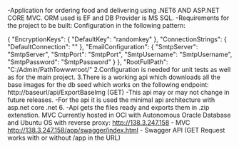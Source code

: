 -Application for ordering food and delivering using .NET6 AND ASP.NET CORE MVC. ORM used is EF and DB Provider is MS SQL.
-Requirements for the project to be built:
Configuration in the following pattern:

{
  "EncryptionKeys": {
    "DefaultKey": "randomkey"
  },
  "ConnectionStrings": {
    "DefaultConnection": "<yourConnectionString>"
  },
  "EmailConfiguration": {
    "SmtpServer": "SmtpServer",
    "SmtpPort": "SmtpPort",
    "SmtpUsername": "SmtpUsername",
    "SmtpPassword": "SmtpPassword"
  }
},
"RootFullPath": "C:/Admin/PathTowwwroot/"
2.Configuration is needed for unit tests as well as for the main project.
3.There is a working api which downloads all the base images for the db seed which works on the following endpoint:
http://baseurl/api/ExportBaseImg (GET)
-This api may or may not change in future releases.
-For the api it is used the minimal api architecture with asp.net core .net 6.
-Api gets the files ready and exports them in .zip extenstion.
MVC Currently hosted in OCI with Autonomous Oracle Database and Ubuntu OS with reverse proxy:
http://138.3.247.158 - MVC
http://138.3.247.158/app/swagger/index.html - Swagger API (GET Request works with or without /app in the URL)
